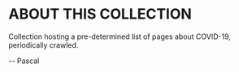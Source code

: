 ABOUT THIS COLLECTION
=====================
  
Collection hosting a pre-determined list of pages about COVID-19,
periodically crawled.

-- Pascal